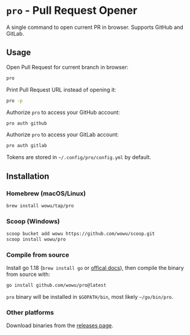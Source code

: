 # `pro` - Pull Request Opener

A single command to open current PR in browser. Supports GitHub and GitLab.

## Usage

Open Pull Request for current branch in browser:

```bash
pro
```

Print Pull Request URL instead of opening it:

```bash
pro -p
```

Authorize `pro` to access your GitHub account:

```bash
pro auth github
```

Authorize `pro` to access your GitLab account:

```bash
pro auth gitlab
```

Tokens are stored in `~/.config/pro/config.yml` by default.

## Installation

### Homebrew (macOS/Linux)

```bash
brew install wowu/tap/pro
```

### Scoop (Windows)

```bash
scoop bucket add wowu https://github.com/wowu/scoop.git
scoop install wowu/pro
```

### Compile from source

Install go 1.18 (`brew install go` or [offical docs](https://go.dev/doc/install)), then compile the binary from source with:

```bash
go install github.com/wowu/pro@latest
```

`pro` binary will be installed in `$GOPATH/bin`, most likely `~/go/bin/pro`.

### Other platforms

Download binaries from the [releases page](https://github.com/wowu/pro/releases/latest).
